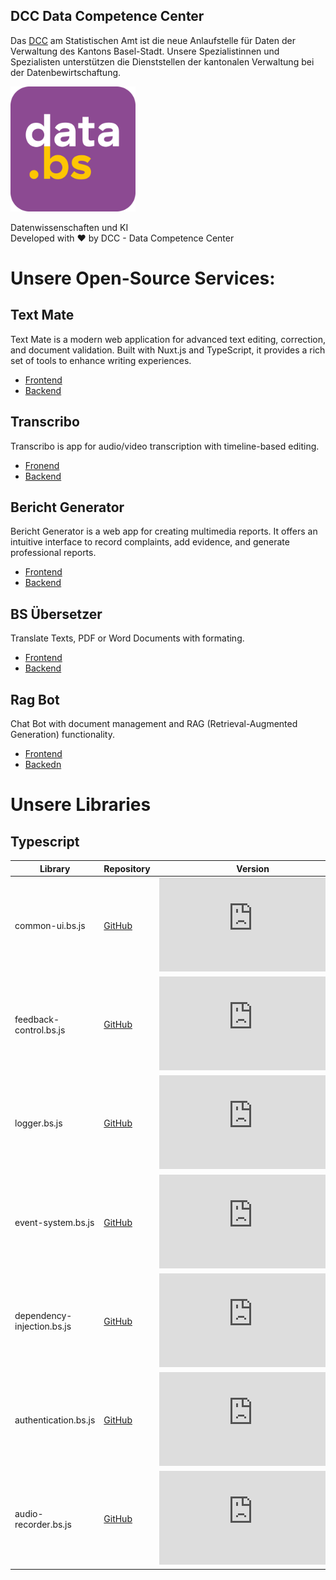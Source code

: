 ## DCC Data Competence Center
Das [DCC](https://www.bs.ch/daten/databs/dcc) am Statistischen Amt ist die neue Anlaufstelle für Daten der Verwaltung des Kantons Basel-Stadt. Unsere Spezialistinnen und Spezialisten unterstützen die Dienststellen der kantonalen Verwaltung bei der Datenbewirtschaftung.

<a href="https://www.bs.ch/schwerpunkte/daten/databs/schwerpunkte/datenwissenschaften-und-ki"><img src="https://github.com/DCC-BS/.github/blob/main/_imgs/databs_log.png?raw=true" alt="DCC Logo" width="200" /></a>

Datenwissenschaften und KI <br>
Developed with ❤️ by DCC - Data Competence Center


# Unsere Open-Source Services:

## Text Mate
Text Mate is a modern web application for advanced text editing, correction, and document validation. Built with Nuxt.js and TypeScript, it provides a rich set of tools to enhance writing experiences.

- [Frontend](https://github.com/DCC-BS/text-mate-frontend)
- [Backend](https://github.com/DCC-BS/text-mate-backend)

## Transcribo
Transcribo is app for audio/video transcription with timeline-based editing.
- [Fronend](https://github.com/DCC-BS/transcribo-frontend)
- [Backend](https://github.com/DCC-BS/transcribo-backend)

## Bericht Generator
Bericht Generator is a  web app for creating multimedia reports. It offers an intuitive interface to record complaints, add evidence, and generate professional reports.
- [Frontend](https://github.com/DCC-BS/bericht-frontend)
- [Backend](https://github.com/DCC-BS/bericht-backend)

## BS Übersetzer
Translate Texts, PDF or Word Documents with formating.
- [Frontend](https://github.com/DCC-BS/bs-translator-frontend)
- [Backend](https://github.com/DCC-BS/bs-translator-backend)

## Rag Bot
Chat Bot with document management and RAG (Retrieval-Augmented Generation) functionality.
- [Frontend](https://github.com/DCC-BS/rag-frontend)
- [Backedn](https://github.com/DCC-BS/rag-backend)

# Unsere Libraries

## Typescript
| Library | Repository | Version |
|---------|------------|---------|
| common-ui.bs.js | [GitHub](https://github.com/DCC-BS/common-ui.bs.js) | ![GitHub package.json version](https://img.shields.io/github/package-json/v/DCC-BS/common-ui.bs.js) |
| feedback-control.bs.js | [GitHub](https://github.com/DCC-BS/feedback-control.bs.js) | ![GitHub package.json version](https://img.shields.io/github/package-json/v/DCC-BS/feedback-control.bs.js) |
| logger.bs.js | [GitHub](https://github.com/DCC-BS/logger.bs.js) | ![GitHub package.json version](https://img.shields.io/github/package-json/v/DCC-BS/logger.bs.js) |
| event-system.bs.js | [GitHub](https://github.com/DCC-BS/event-system.bs.js) | ![GitHub package.json version](https://img.shields.io/github/package-json/v/DCC-BS/event-system.bs.js) |
| dependency-injection.bs.js | [GitHub](https://github.com/DCC-BS/dependency-injection.bs.js) | ![GitHub package.json version](https://img.shields.io/github/package-json/v/DCC-BS/dependency-injection.bs.js) |
| authentication.bs.js | [GitHub](https://github.com/DCC-BS/authentication.bs.js) | ![GitHub package.json version](https://img.shields.io/github/package-json/v/DCC-BS/authentication.bs.js) |
| audio-recorder.bs.js | [GitHub](https://github.com/DCC-BS/audio-recorder.bs.js) | ![GitHub package.json version](https://img.shields.io/github/package-json/v/DCC-BS/audio-recorder.bs.js) |
